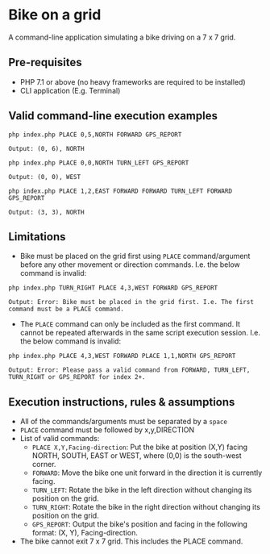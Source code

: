 # Bike on a grid
A command-line application simulating a bike driving on a 7 x 7 grid.


## Pre-requisites
- PHP 7.1 or above (no heavy frameworks are required to be installed)
- CLI application (E.g. Terminal)


## Valid command-line execution examples
```
php index.php PLACE 0,5,NORTH FORWARD GPS_REPORT

Output: (0, 6), NORTH
```
```
php index.php PLACE 0,0,NORTH TURN_LEFT GPS_REPORT

Output: (0, 0), WEST
```
```
php index.php PLACE 1,2,EAST FORWARD FORWARD TURN_LEFT FORWARD GPS_REPORT

Output: (3, 3), NORTH
```

## Limitations
- Bike must be placed on the grid first using `PLACE` command/argument before any other movement or direction commands. I.e. the below command is invalid:
```
php index.php TURN_RIGHT PLACE 4,3,WEST FORWARD GPS_REPORT

Output: Error: Bike must be placed in the grid first. I.e. The first command must be a PLACE command.
```
- The `PLACE` command can only be included as the first command. It cannot be repeated afterwards in the same script execution session. I.e. the below command is invalid:
```
php index.php PLACE 4,3,WEST FORWARD PLACE 1,1,NORTH GPS_REPORT

Output: Error: Please pass a valid command from FORWARD, TURN_LEFT, TURN_RIGHT or GPS_REPORT for index 2+.
```


## Execution instructions, rules & assumptions
- All of the commands/arguments must be separated by a `space`
- `PLACE` command must be followed by x,y,DIRECTION
- List of valid commands: 
  - `PLACE X,Y,Facing-direction`: Put the bike at position (X,Y) facing NORTH, SOUTH, EAST or WEST, where
(0,0) is the south-west corner.
  - `FORWARD`: Move the bike one unit forward in the direction it is currently facing.
  - `TURN_LEFT`: Rotate the bike in the left direction without changing its position on the grid.
  - `TURN_RIGHT`: Rotate the bike in the right direction without changing its position on the grid.
  - `GPS_REPORT`: Output the bike's position and facing in the following format: (X, Y), Facing-direction.
- The bike cannot exit 7 x 7 grid. This includes the PLACE command.